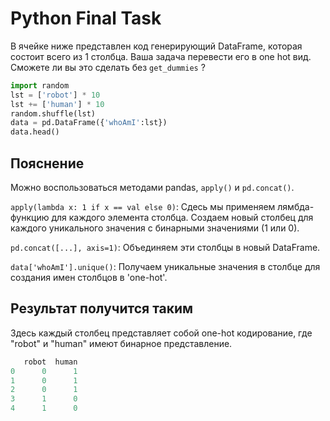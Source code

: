 # Python Final Task

В ячейке ниже представлен код генерирующий DataFrame, которая состоит всего из 1 столбца. Ваша задача перевести его в one hot вид. Сможете ли вы это сделать без `get_dummies` ?
```python
import random
lst = ['robot'] * 10
lst += ['human'] * 10
random.shuffle(lst)
data = pd.DataFrame({'whoAmI':lst})
data.head()
```

## Пояснение

Можно воспользоваться методами pandas, `apply()` и `pd.concat()`.

`apply(lambda x: 1 if x == val else 0)`: Сдесь мы применяем лямбда-функцию для каждого элемента столбца. Создаем новый столбец для каждого уникального значения с бинарными значениями (1 или 0).

`pd.concat([...], axis=1)`: Объединяем эти столбцы в новый DataFrame.

`data['whoAmI'].unique()`: Получаем уникальные значения в столбце для создания имен столбцов в 'one-hot'.

## Результат получится таким

Здесь каждый столбец представляет собой one-hot кодирование, где "robot" и "human" имеют бинарное представление.

```python
   robot  human
0      0      1
1      0      1
2      0      1
3      1      0
4      1      0
```
